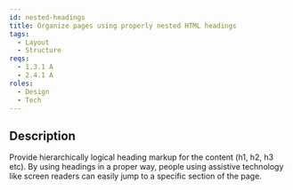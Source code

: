 ```yaml
---
id: nested-headings
title: Organize pages using properly nested HTML headings
tags:
  - Layout
  - Structure
reqs:
  - 1.3.1 A
  - 2.4.1 A
roles:
  - Design
  - Tech
---
```


## Description

Provide hierarchically logical heading markup for the content (h1, h2, h3 etc). By using headings in a proper way, people using assistive technology like screen readers can easily jump to a specific section of the page.
